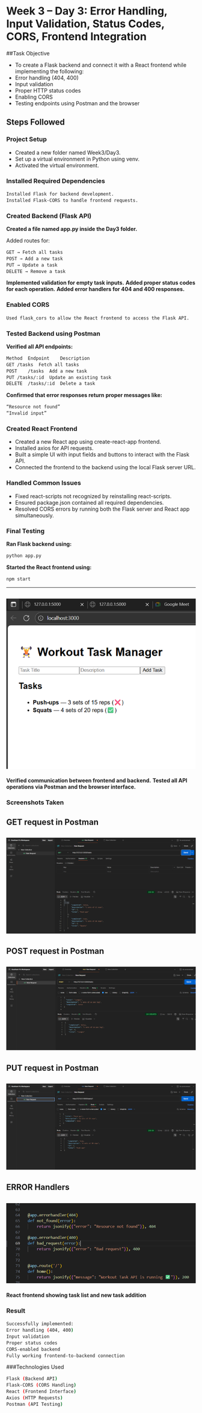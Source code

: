 # Week 3 – Day 3: Error Handling, Input Validation, Status Codes, CORS, Frontend Integration

##Task Objective

- To create a Flask backend and connect it with a React frontend while implementing the following:
- Error handling (404, 400)
- Input validation
- Proper HTTP status codes
- Enabling CORS
- Testing endpoints using Postman and the browser

## Steps Followed

### Project Setup
 
- Created a new folder named Week3/Day3.
- Set up a virtual environment in Python using venv.
- Activated the virtual environment.

### Installed Required Dependencies
```bash
Installed Flask for backend development.
Installed Flask-CORS to handle frontend requests.
```

### Created Backend (Flask API)

**Created a file named app.py inside the Day3 folder.**

Added routes for:
```bash
GET → Fetch all tasks
POST → Add a new task
PUT → Update a task
DELETE → Remove a task
```
**Implemented validation for empty task inputs.**
**Added proper status codes for each operation.**
**Added error handlers for 404 and 400 responses.**

### Enabled CORS
```bash
Used flask_cors to allow the React frontend to access the Flask API.
```

### Tested Backend using Postman

**Verified all API endpoints:**
```bash
Method	Endpoint	Description
GET	/tasks	Fetch all tasks
POST	/tasks	Add a new task
PUT	/tasks/:id	Update an existing task
DELETE	/tasks/:id	Delete a task
```

**Confirmed that error responses return proper messages like:**
```bash
“Resource not found”
“Invalid input”
```
### Created React Frontend

- Created a new React app using create-react-app frontend.
- Installed axios for API requests.
- Built a simple UI with input fields and buttons to interact with the Flask API.
- Connected the frontend to the backend using the local Flask server URL.

### Handled Common Issues

- Fixed react-scripts not recognized by reinstalling react-scripts.
- Ensured package.json contained all required dependencies.
- Resolved CORS errors by running both the Flask server and React app simultaneously.

### Final Testing

**Ran Flask backend using:**
```bash
python app.py
```

**Started the React frontend using:**
```bash
npm start
```
---
![screenshot](./Images/w3d3a.PNG)
---
**Verified communication between frontend and backend.**
**Tested all API operations via Postman and the browser interface.**

### Screenshots Taken

GET request in Postman
---
![screenshot](./Images/w3d3b.PNG)
---
POST request in Postman
---
![screenshot](./Images/w3d3c.PNG)
---
PUT request in Postman
---
![screenshot](./Images/w3d3d.PNG)
---
ERROR Handlers
---
![screenshot](./Images/w3d3e.PNG)
---
**React frontend showing task list and new task addition**

### Result
```bash
Successfully implemented:
Error handling (404, 400)
Input validation
Proper status codes
CORS-enabled backend
Fully working frontend-to-backend connection
```
###Technologies Used
```bash
Flask (Backend API)
Flask-CORS (CORS Handling)
React (Frontend Interface)
Axios (HTTP Requests)
Postman (API Testing)
```